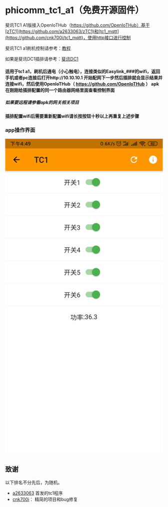 # phicomm_tc1_a1（免费开源固件）
斐讯TC1 A1版接入OpenIoTHub（https://github.com/OpenIoTHub）基于[zTC1](https://github.com/a2633063/zTC1)和[tc1_mqtt](https://github.com/cnk700i/tc1_mqtt)，使用http接口进行控制

斐讯TC1 a1刷机控制请参考：[教程](./%E5%B7%A5%E5%85%B7%E5%92%8C%E6%96%87%E6%A1%A3)

如果是斐讯DC1插排请参考：[斐讯DC1](https://github.com/IoTDevice/phicomm_dc1)


#### 适用于tc1 a1，刷机后通电（小心触电），连接类似的Easylink_###的wifi，返回手机或者pc连接后打开http://10.10.10.1 开始配网下一步然后插排就会显示结果并连接wifi，然后使用OpenIoTHub（ https://github.com/OpenIoTHub ） apk在刚刚给插排配置的同一个路由器网络里面查看控制界面

##### 如果要远程请参看apk的网关相关项目

#### 插排配置wifi后需要重新配置wifi请长按按钮十秒以上再重复上述步骤

### app操作界面 
![image](./images/UI.jpg)

## 致谢
以下排名不分先后，为随机。
- [a2633063](https://github.com/a2633063) 首发的tc1程序
- [cnk700i](https://github.com/cnk700i)：  精简的项目和bug修复